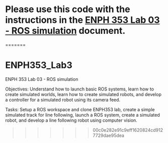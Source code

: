 # Please use this code with the instructions in the [ENPH 353 Lab 03 - ROS simulation](https://projectlab.engphys.ubc.ca/enph-353/) document.
=======
# ENPH353_Lab3
ENPH 353 Lab 03 - ROS simulation

Objectives: Understand how to launch basic ROS systems, learn how to create simulated worlds, learn how to create simulated robots, and develop a controller for a simulated robot using its camera feed.

Tasks: Setup a ROS workspace and clone ENPH353 lab, create a simple simulated track for line following, launch a ROS system, create a simulated robot, and develop a line following robot using computer vision.
>>>>>>> 00c0e282e91c9eff1620824cd9127729dae95dea
